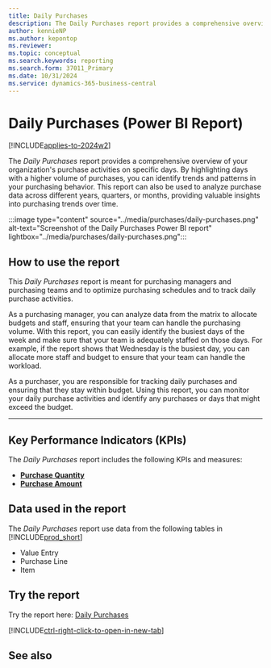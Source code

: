 ```yaml
---
title: Daily Purchases
description: The Daily Purchases report provides a comprehensive overview of your organization's purchase activities on specific days.
author: kennieNP
ms.author: kepontop
ms.reviewer:
ms.topic: conceptual
ms.search.keywords: reporting
ms.search.form: 37011_Primary
ms.date: 10/31/2024
ms.service: dynamics-365-business-central
---
```

# Daily Purchases (Power BI Report)

[!INCLUDE[applies-to-2024w2](../includes/applies-to-2024w2.md)]

The *Daily Purchases* report provides a comprehensive overview of your organization's purchase activities on specific days. By highlighting days with a higher volume of purchases, you can identify trends and patterns in your purchasing behavior. This report can also be used to analyze purchase data across different years, quarters, or months, providing valuable insights into purchasing trends over time.

:::image type="content" source="../media/purchases/daily-purchases.png" alt-text="Screenshot of the Daily Purchases Power BI report" lightbox="../media/purchases/daily-purchases.png":::

## How to use the report

This *Daily Purchases* report is meant for purchasing managers and purchasing teams and  to optimize purchasing schedules and to track daily purchase activities.

As a purchasing manager, you can analyze data from the matrix to allocate budgets and staff, ensuring that your team can handle the purchasing volume. With this report, you can easily identify the busiest days of the week and make sure that your team is adequately staffed on those days. For example, if the report shows that Wednesday is the busiest day, you can allocate more staff and budget to ensure that your team can handle the workload.

As a purchaser, you are responsible for tracking daily purchases and ensuring that they stay within budget. Using this report, you can monitor your daily purchase activities and identify any purchases or days that might exceed the budget.

---

## Key Performance Indicators (KPIs)

The *Daily Purchases* report includes the following KPIs and measures: 

- [**Purchase Quantity**](####)  
- [**Purchase Amount**](####)

## Data used in the report

The *Daily Purchases* report use data from the following tables in [!INCLUDE[prod_short](includes/prod_short.md)]

- Value Entry
- Purchase Line
- Item

## Try the report

Try the report here: [Daily Purchases](https://businesscentral.dynamics.com?page=37011)

[!INCLUDE[ctrl-right-click-to-open-in-new-tab](../includes/ctrl-right-click-to-open-in-new-tab.md)]


## See also
